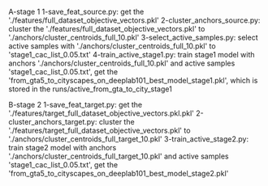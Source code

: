 A-stage 1
1-save_feat_source.py: get the './features/full_dataset_objective_vectors.pkl'
2-cluster_anchors_source.py: cluster the './features/full_dataset_objective_vectors.pkl' to './anchors/cluster_centroids_full_10.pkl'
3-select_active_samples.py: select active samples with './anchors/cluster_centroids_full_10.pkl' to 'stage1_cac_list_0.05.txt'
4-train_active_stage1.py: train stage1 model with anchors './anchors/cluster_centroids_full_10.pkl' and active samples 'stage1_cac_list_0.05.txt', get the 'from_gta5_to_cityscapes_on_deeplab101_best_model_stage1.pkl', which is stored in the runs/active_from_gta_to_city_stage1

B-stage 2
1-save_feat_target.py: get the './features/target_full_dataset_objective_vectors.pkl.pkl'
2-cluster_anchors_target.py: cluster the './features/target_full_dataset_objective_vectors.pkl' to './anchors/cluster_centroids_full_target_10.pkl'
3-train_active_stage2.py: train stage2 model with anchors './anchors/cluster_centroids_full_target_10.pkl' and active samples 'stage1_cac_list_0.05.txt', get the 'from_gta5_to_cityscapes_on_deeplab101_best_model_stage2.pkl'
